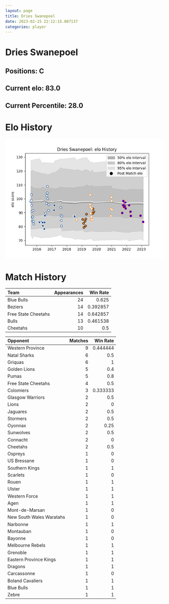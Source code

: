 ```yaml
---  
layout: page  
title: Dries Swanepoel  
date: 2023-02-15 22:12:15.087137  
categories: player  
---
```

# Dries Swanepoel

## Positions: C

## Current elo: 83.0

## Current Percentile: 28.0

# Elo History


![elo history](history_DriesSwanepoel.png)
# Match History


| Team                |   Appearances |   Win Rate |
|:--------------------|--------------:|-----------:|
| Blue Bulls          |            24 |   0.625    |
| Beziers             |            14 |   0.392857 |
| Free State Cheetahs |            14 |   0.642857 |
| Bulls               |            13 |   0.461538 |
| Cheetahs            |            10 |   0.5      |

| Opponent                 |   Matches |   Win Rate |
|:-------------------------|----------:|-----------:|
| Western Province         |         9 |   0.444444 |
| Natal Sharks             |         6 |   0.5      |
| Griquas                  |         6 |   1        |
| Golden Lions             |         5 |   0.4      |
| Pumas                    |         5 |   0.8      |
| Free State Cheetahs      |         4 |   0.5      |
| Colomiers                |         3 |   0.333333 |
| Glasgow Warriors         |         2 |   0.5      |
| Lions                    |         2 |   0        |
| Jaguares                 |         2 |   0.5      |
| Stormers                 |         2 |   0.5      |
| Oyonnax                  |         2 |   0.25     |
| Sunwolves                |         2 |   0.5      |
| Connacht                 |         2 |   0        |
| Cheetahs                 |         2 |   0.5      |
| Ospreys                  |         1 |   0        |
| US Bressane              |         1 |   0        |
| Southern Kings           |         1 |   1        |
| Scarlets                 |         1 |   0        |
| Rouen                    |         1 |   1        |
| Ulster                   |         1 |   1        |
| Western Force            |         1 |   1        |
| Agen                     |         1 |   1        |
| Mont-de-Marsan           |         1 |   0        |
| New South Wales Waratahs |         1 |   0        |
| Narbonne                 |         1 |   1        |
| Montauban                |         1 |   0        |
| Bayonne                  |         1 |   0        |
| Melbourne Rebels         |         1 |   1        |
| Grenoble                 |         1 |   1        |
| Eastern Province Kings   |         1 |   1        |
| Dragons                  |         1 |   1        |
| Carcassonne              |         1 |   0        |
| Boland Cavaliers         |         1 |   1        |
| Blue Bulls               |         1 |   1        |
| Zebre                    |         1 |   1        |